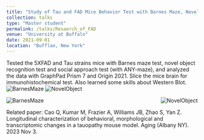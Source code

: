 ```yaml
---
title: "Study of Tau and FAD Mice Behavior Test with Barnes Maze, Novel Object Task, and Social Preference Task"
collection: talks
type: "Master student"
permalink: /talks/Resaerch_of_FAD
venue: "University at Buffalo"
date: 2021-09-01
location: "Bufflao, New York"
---
```


Tested the 5XFAD and Tau strains mice with Barnes maze test, novel object recognition test and social approach test (with ANY-maze), and analyzed the data with GraphPad Prism 7 and Origin 2021. Slice the mice brain for immunohistochemical test. Also learned some skills about Western Blot.
![BarnesMaze](http://Shengkai24.github.io/images/BarnesMaze.jpg)
![NovelObject](http://Shengkai24.github.io/images/NovelObjectRecognitionTest.png)

<div style="display: flex; justify-content: space-between;">  
    <img src="http://Shengkai24.github.io/images/BarnesMaze.jpg" alt="BarnesMaze" style="max-width: 49%;">  
    <img src="http://Shengkai24.github.io/images/NovelObjectRecognitionTest.png" alt="NovelObject" style="max-width: 49%;">  
</div>  

Related paper: Cao Q, Kumar M, Frazier A, Williams JB, Zhao S, Yan Z. Longitudinal characterization of behavioral, morphological and transcriptomic changes in a tauopathy mouse model. Aging (Albany NY). 2023 Nov 3.
